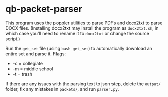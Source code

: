 # qb-packet-parser

This program uses the [poppler](https://poppler.freedesktop.org/) utilities to parse PDFs and [docx2txt](http://docx2txt.sourceforge.net/) to parse DOCX files. (Installing docx2txt may install the program as `docx2txt.sh`, in which case you'll need to rename it to `docx2txt` or change the source script.)

Run the `get_set` file (using `bash get_set`) to automatically download an entire set and parse it.
Flags:
- -c = collegiate
- -m = middle school
- -t = trash

If there are any issues with the parsing text to json step, delete the `output/` folder, fix any mistakes in `packets/`, and run `parser.py`.